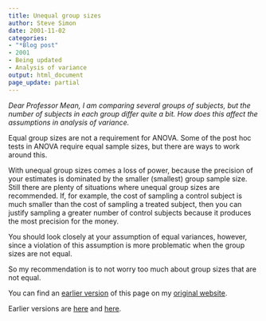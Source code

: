 ```yaml
---
title: Unequal group sizes
author: Steve Simon
date: 2001-11-02
categories:
- "*Blog post"
- 2001
- Being updated
- Analysis of variance
output: html_document
page_update: partial
---
```

*Dear Professor Mean, I am comparing several groups of subjects, but the
number of subjects in each group differ quite a bit. How does this
affect the assumptions in analysis of variance.*

Equal group sizes are not a requirement for ANOVA. Some of the post hoc
tests in ANOVA require equal sample sizes, but there are ways to work
around this.

With unequal group sizes comes a loss of power, because the precision of
your estimates is dominated by the smaller (smallest) group sample size.
Still there are plenty of situations where unequal group sizes are
recommended. If, for example, the cost of sampling a control subject is
much smaller than the cost of sampling a treated subject, then you can
justify sampling a greater number of control subjects because it
produces the most precision for the money.

You should look closely at your assumption of equal variances, however,
since a violation of this assumption is more problematic when the group
sizes are not equal.

So my recommendation is to not worry too much about group sizes that are
not equal.

You can find an [earlier version][sim1] of this page on my [original website][sim2].

[sim1]: http://www.pmean.com/01/unequal.html
[sim2]: http://www.pmean.com/original_site.html

Earlier versions are [here][sim1] and [here][sim2].
 
[sim1]: http://www.pmean.com/01/unequal.html
[sim2]: http://new.pmean.com/unequal-group-sizes/

